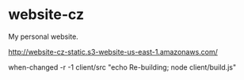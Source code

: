 # website-cz
My personal website.

http://website-cz-static.s3-website-us-east-1.amazonaws.com/

when-changed -r -1 client/src "echo Re-building; node client/build.js"
